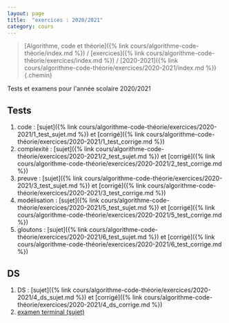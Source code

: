 ```yaml
---
layout: page
title:  "exercices : 2020/2021"
category: cours
---
```


> [Algorithme, code et théorie]({% link cours/algorithme-code-théorie/index.md %}) / [exercices]({% link cours/algorithme-code-théorie/exercices/index.md %}) / [2020-2021]({% link cours/algorithme-code-théorie/exercices/2020-2021/index.md %})
{.chemin}

Tests et examens pour l'année scolaire 2020/2021

## Tests

1. code : [sujet]({% link cours/algorithme-code-théorie/exercices/2020-2021/1_test_sujet.md %}) et [corrigé]({% link cours/algorithme-code-théorie/exercices/2020-2021/1_test_corrige.md %})
2. complexité : [sujet]({% link cours/algorithme-code-théorie/exercices/2020-2021/2_test_sujet.md %}) et [corrigé]({% link cours/algorithme-code-théorie/exercices/2020-2021/2_test_corrige.md %})
3. preuve : [sujet]({% link cours/algorithme-code-théorie/exercices/2020-2021/3_test_sujet.md %}) et [corrigé]({% link cours/algorithme-code-théorie/exercices/2020-2021/3_test_corrige.md %})
4. modélisation : [sujet]({% link cours/algorithme-code-théorie/exercices/2020-2021/5_test_sujet.md %}) et [corrigé]({% link cours/algorithme-code-théorie/exercices/2020-2021/5_test_corrige.md %})
5. gloutons : [sujet]({% link cours/algorithme-code-théorie/exercices/2020-2021/6_test_sujet.md %}) et [corrigé]({% link cours/algorithme-code-théorie/exercices/2020-2021/6_test_corrige.md %})

## DS

1. DS : [sujet]({% link cours/algorithme-code-théorie/exercices/2020-2021/4_ds_sujet.md %}) et [corrigé]({% link cours/algorithme-code-théorie/exercices/2020-2021/4_ds_corrige.md %})
2. [examen terminal (sujet)](./mpci_et_2020_2021.pdf)
